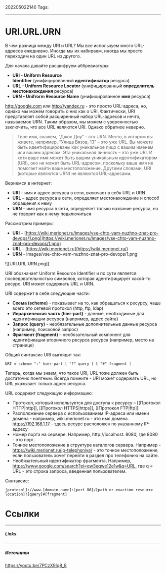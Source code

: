 202205022140
Tags:
___
# URI.URL.URN
В чем разница между URI и URL? Мы все используем много URL-адресов ежедневно. Иногда мы их набираем, иногда мы просто переходим на один URL из другого.

Для начала давайте расшифруем аббревиатуры:

-   **URI - Uniform Resource Identifier** (унифицированный **идентификатор** ресурса)
-   **URL - Uniform Resource Locator** (унифицированный **определитель местонахождения** ресурса)
-   **URN - Unifrorm Resource Name** (унифицированное **имя** ресурса)


http://google.com или http://yandex.ru - это просто URL-адреса, но, однако мы можем говорить о них как о URI. Фактически, URI представляет собой расширенный набор URL-адресов и нечто, называемое URN. Таким образом, мы можем с уверенностью заключить, что все URL являются URI. Однако обратное неверно.

>Твое имя, скажем, “Джон Доу” - это URN. Место, в котором вы живете, например, “Улица Вязов, 13” – это уже URL. Вы можете быть идентифицированы как уникальное лицо с вашим именем или вашим адресом. Эта уникальная личность – это уже URI. И хотя ваше имя может быть вашим уникальным идентификатором (URI), оно не может быть URL-адресом, поскольку ваше имя не помогает найти ваше местоположение. Другими словами, URI (которые являются URN) не являются URL-адресами.

Вернемся в интернет:

-   **URI** – имя и адрес ресурса в сети, включает в себя URL и URN
-   **URL** – адрес ресурса в сети, определяет местонахождение и способ обращения к нему
-   **URN** – имя ресурса в сети, определяет только название ресурса, но не говорит как к нему подключиться

Рассмотрим примеры:

-   **URI** – [https://wiki.merionet.ru/images/vse-chto-vam-nuzhno-znat-pro-devops/1.png](https://wiki.merionet.ru/images/vse-chto-vam-nuzhno-znat-pro-devops/1.png)
-   **URL** - [https://wiki.merionet.ru](https://wiki.merionet.ru/)
-   **URN** - images/vse-chto-vam-nuzhno-znat-pro-devops/1.png

![[URI.URL.URN.png]]


URI обозначает Uniform Resource Identifier и по сути является последовательностью символов, которая идентифицирует какой-то ресурс. URI может содержать URL и URN.

URI содержит в себе следующие части:

-   **Схема (scheme)** - показывает на то, как обращаться к ресурсу, чаще всего это сетевой протокол (http, ftp, ldap)
-   **Иерархическая часть (hier-part)** - данные, необходимые для идентификации ресурса (например, адрес сайта)
-   **Запрос (query)** - необязательные дополнительные данные ресурса (например, поисковой запрос)
-   **Фрагмент (fragment)** – необязательный компонент для идентификации вторичного ресурса ресурса (например, место на странице)

Общий синтаксис URI выглядит так:

`URI = scheme ":" hier-part [ "?" query ] [ "#" fragment ]`

Теперь, когда мы знаем, что такое URI, URL тоже должен быть достаточно понятным. Всегда помните - URI может содержать URL, но URL указывает только адрес ресурса.

URL содержит следующую информацию:

-   Протокол, который используется для доступа к ресурсу – [[Протокол HTTP|http]], [[Протокол HTTPS|https]], [[Протокол FTP|ftp]]
-   Расположение сервера с использованием IP-адреса или имени домена - например, wiki.merionet.ru - это имя домена. https://192.168.1.17 - здесь ресурс расположен по указанному IP-адресу
-   Номер порта на сервере. Например, http://localhost: 8080, где 8080 - это порт.
-   Точное местоположение в структуре каталогов сервера. Например - https://wiki.merionet.ru/ip-telephoniya/ - это точное местоположение, если пользователь хочет перейти в раздел про телефонию на сайте.
-   Необязательный идентификатор фрагмента. Например, https://www.google.com/search?ei=qw3eqwe12e1w&q=URL, где q = URL - это строка запроса, введенная пользователем.

Синтаксис:

`[protocol]://www.[domain_name]:[port 80]/[path or exaction resource location]?[query]#[fragment]`


# Ссылки
___
##### Links


---
##### Источники
https://youtu.be/7PCzX9Iq8_8